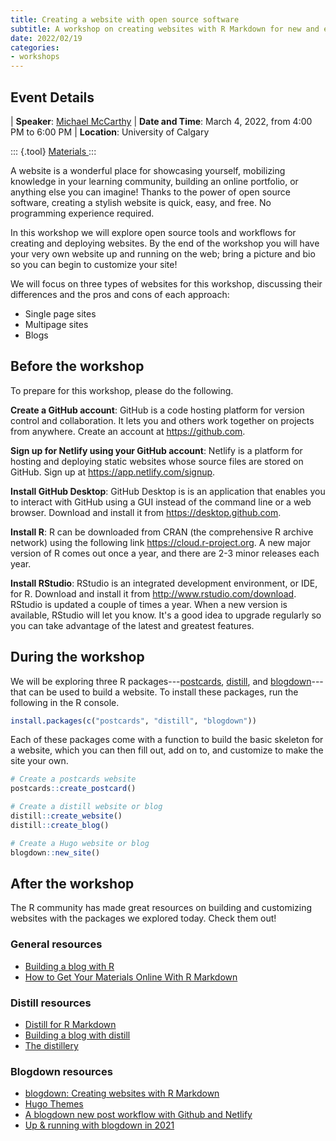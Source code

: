 ```yaml
---
title: Creating a website with open source software
subtitle: A workshop on creating websites with R Markdown for new and experienced R users.
date: 2022/02/19
categories:
- workshops
---
```


## Event Details

| __Speaker__: [Michael McCarthy](https://michaelmccarthy.tidytales.ca)
| __Date and Time__: March 4, 2022, from 4:00 PM to 6:00 PM 
| __Location__: University of Calgary

::: {.tool}
<a href="https://github.com/mccarthy-m-g/osssg-website-workshop" role="button" class="btn btn-outline-dark">
<i class="fab fa-github"></i>
Materials
</a>
:::

A website is a wonderful place for showcasing yourself, mobilizing knowledge in your learning community, building an online portfolio, or anything else you can imagine! Thanks to the power of open source software, creating a stylish website is quick, easy, and free. No programming experience required.

In this workshop we will explore open source tools and workflows for creating and deploying websites. By the end of the workshop you will have your very own website up and running on the web; bring a picture and bio so you can begin to customize your site!

We will focus on three types of websites for this workshop, discussing their differences and the pros and cons of each approach:

-   Single page sites
-   Multipage sites
-   Blogs

## Before the workshop

To prepare for this workshop, please do the following.

**Create a GitHub account**: GitHub is a code hosting platform for version control and collaboration. It lets you and others work together on projects from anywhere. Create an account at <https://github.com>.

**Sign up for Netlify using your GitHub account**: Netlify is a platform for hosting and deploying static websites whose source files are stored on GitHub. Sign up at <https://app.netlify.com/signup>.

**Install GitHub Desktop**: GitHub Desktop is is an application that enables you to interact with GitHub using a GUI instead of the command line or a web browser. Download and install it from <https://desktop.github.com>.

**Install R**: R can be downloaded from CRAN (the comprehensive R archive network) using the following link <https://cloud.r-project.org>. A new major version of R comes out once a year, and there are 2-3 minor releases each year.

**Install RStudio**: RStudio is an integrated development environment, or IDE, for R. Download and install it from <http://www.rstudio.com/download>. RStudio is updated a couple of times a year. When a new version is available, RStudio will let you know. It's a good idea to upgrade regularly so you can take advantage of the latest and greatest features.

## During the workshop

We will be exploring three R packages---[postcards](https://github.com/seankross/postcards), [distill](https://rstudio.github.io/distill/), and [blogdown](https://pkgs.rstudio.com/blogdown/)---that can be used to build a website. To install these packages, run the following in the R console.

```r
install.packages(c("postcards", "distill", "blogdown"))
```

Each of these packages come with a function to build the basic skeleton for a website, which you can then fill out, add on to, and customize to make the site your own.

```r
# Create a postcards website
postcards::create_postcard()

# Create a distill website or blog
distill::create_website()
distill::create_blog()

# Create a Hugo website or blog
blogdown::new_site()
```

## After the workshop

The R community has made great resources on building and customizing websites with the packages we explored today. Check them out!

### General resources

- [Building a blog with R](https://youtu.be/MrW5XFf7aps)
- [How to Get Your Materials Online With R Markdown](https://youtu.be/QcE4RBH2auQ)

### Distill resources

- [Distill for R Markdown](https://rstudio.github.io/distill/)
- [Building a blog with distill](https://themockup.blog/posts/2020-08-01-building-a-blog-with-distill/)
- [The distillery](https://distillery.rbind.io/)

### Blogdown resources

- [blogdown: Creating websites with R Markdown](https://bookdown.org/yihui/blogdown/)
- [Hugo Themes](https://themes.gohugo.io/)
- [A blogdown new post workflow with Github and Netlify](https://www.garrickadenbuie.com/blog/blogdown-netlify-new-post-workflow/)
- [Up & running with blogdown in 2021](https://www.apreshill.com/blog/2020-12-new-year-new-blogdown/)
